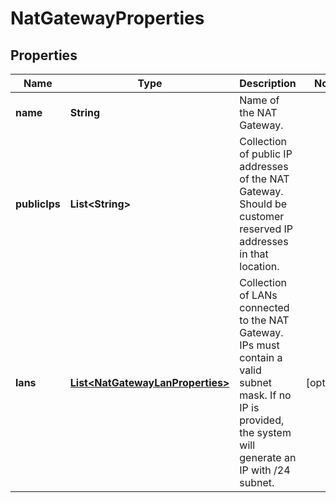 

# NatGatewayProperties

## Properties

| Name | Type | Description | Notes |
| ------------ | ------------- | ------------- | ------------- |
| **name** | **String** | Name of the NAT Gateway. |  |
| **publicIps** | **List&lt;String&gt;** | Collection of public IP addresses of the NAT Gateway. Should be customer reserved IP addresses in that location. |  |
| **lans** | [**List&lt;NatGatewayLanProperties&gt;**](NatGatewayLanProperties.md) | Collection of LANs connected to the NAT Gateway. IPs must contain a valid subnet mask. If no IP is provided, the system will generate an IP with /24 subnet. |  [optional] |


